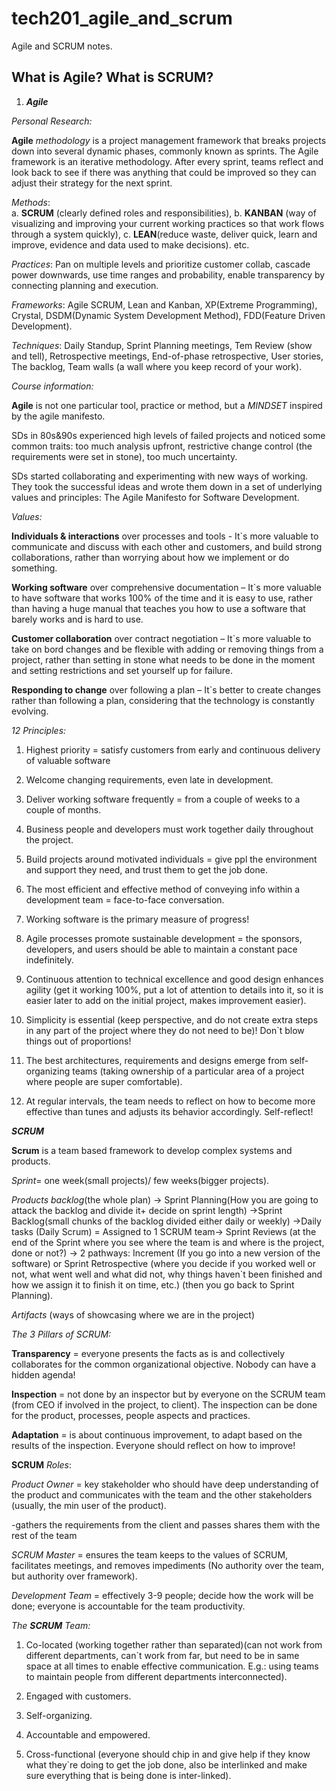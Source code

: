 # tech201_agile_and_scrum
Agile and SCRUM notes.

## What is Agile? What is SCRUM?

 

1. ***Agile***  

 

*Personal Research:* 

**Agile** *methodology* is a project management framework that breaks projects down into several dynamic phases, commonly known as sprints. The Agile framework is an iterative methodology. After every sprint, teams reflect and look back to see if there was anything that could be improved so they can adjust their strategy for the next sprint. 

*Methods*:  
a. **SCRUM** (clearly defined roles and responsibilities), 
b. **KANBAN** (way of visualizing and improving your current working practices so that work flows through a system quickly), 
c. **LEAN**(reduce waste, deliver quick, learn and improve, evidence and data used to make decisions).
etc.

*Practices*: Pan on multiple levels and prioritize customer collab, cascade power downwards, use time ranges and probability, enable transparency by connecting planning and execution. 

*Frameworks*: Agile SCRUM, Lean and Kanban, XP(Extreme Programming), Crystal, DSDM(Dynamic System Development Method), FDD(Feature Driven Development). 

*Techniques*: Daily Standup, Sprint Planning meetings, Tem Review (show and tell), Retrospective meetings, End-of-phase retrospective, User stories, The backlog, Team walls (a wall where you keep record of your work). 

 

 

*Course information:* 

**Agile** is not one particular tool, practice or method, but a *MINDSET* inspired by the agile manifesto.  

SDs in 80s&90s experienced high levels of failed projects and noticed some common traits: too much analysis upfront, restrictive change control (the requirements were set in stone), too much uncertainty. 

SDs started collaborating and experimenting with new ways of working. They took the successful ideas and wrote them down in a set of underlying values and principles: The Agile Manifesto for Software Development.   

 

*Values:*  

**Individuals & interactions** over processes and tools - It`s more valuable to communicate and discuss with each other and customers, and build strong collaborations, rather than worrying about how we implement or do something.  

**Working software** over comprehensive documentation – It`s more valuable to have software that works 100% of the time and it is easy to use, rather than having a huge manual that teaches you how to use a software that barely works and is hard to use. 

**Customer collaboration** over contract negotiation – It`s more valuable to take on bord changes and be flexible with adding or removing things from a project, rather than setting in stone what needs to be done in the moment and setting restrictions and set yourself up for failure.  

**Responding to change** over following a plan – It`s better to create changes rather than following a plan, considering that the technology is constantly evolving. 

 

*12 Principles:*  

1. Highest priority = satisfy customers from early and continuous delivery of valuable software 

2. Welcome changing requirements, even late in development.  

3. Deliver working software frequently = from a couple of weeks to a couple of months. 

4. Business people and developers must work together daily throughout the project.  

5. Build projects around motivated individuals = give ppl the environment and support they need, and trust them to get the job done.  

6. The most efficient and effective method of conveying info within a development team = face-to-face conversation.  

7. Working software is the primary measure of progress! 

8. Agile processes promote sustainable development = the sponsors, developers, and users should be able to maintain a constant pace indefinitely.  

9. Continuous attention to technical excellence and good design enhances agility (get it working 100%, put a lot of attention to details into it, so it is easier later to add on the initial project, makes improvement easier).  

10. Simplicity is essential (keep perspective, and do not create extra steps in any part of the project where they do not need to be)! Don`t blow things out of proportions! 

11. The best architectures, requirements and designs emerge from self-organizing teams (taking ownership of a particular area of a project where people are super comfortable).  

12. At regular intervals, the team needs to reflect on how to become more effective than tunes and adjusts its behavior accordingly. Self-reflect! 

 

 

 

***SCRUM*** 

 

**Scrum** is a team based framework to develop complex systems and products.  

*Sprint*= one week(small projects)/ few weeks(bigger projects).  

*Products backlog*(the whole plan) -> Sprint Planning(How you are going to attack the backlog and divide it+ decide on sprint length) ->Sprint Backlog(small chunks of the backlog divided either daily or weekly) ->Daily tasks (Daily Scrum) = Assigned to 1 SCRUM team-> Sprint Reviews (at the end of the Sprint where you see where the team is and where is the project, done or not?) -> 2 pathways: Increment (If you go into a new version of the software) or Sprint Retrospective (where you decide if you worked well or not, what went well and what did not, why things haven`t been finished and how we assign it to finish it on time, etc.) (then you go back to Sprint Planning). 

*Artifacts*  (ways of showcasing where we are in the project) 

 

*The 3 Pillars of SCRUM:* 

**Transparency** = everyone presents the facts as is and collectively collaborates for the common organizational objective. Nobody can have a hidden agenda! 

**Inspection** = not done by an inspector but by everyone on the SCRUM team (from CEO if involved in the project, to client). The inspection can be done for the product, processes, people aspects and practices.  

**Adaptation** = is about continuous improvement, to adapt based on the results of the inspection. Everyone should reflect on how to improve! 

 

**SCRUM** *Roles*:  

*Product Owner* = key stakeholder who should have deep understanding of the product and communicates with the team and the other stakeholders (usually, the min user of the product).  

-gathers the requirements from the client and passes shares them with the rest of the team 

*SCRUM Master* = ensures the team keeps to the values of SCRUM, facilitates meetings, and removes impediments (No authority over the team, but authority over framework).   

*Development Team* = effectively 3-9 people; decide how the work will be done; everyone is accountable for the team productivity. 

 

 

 *The **SCRUM** Team:*  

1. Co-located (working together rather than separated)(can not work from different departments, can`t work from far, but need to be in same space at all times to enable effective communication. E.g.: using teams to maintain people from different departments interconnected). 

2. Engaged with customers.  

3. Self-organizing. 

4. Accountable and empowered. 

5. Cross-functional (everyone should chip in and give help if they know what they`re doing to get the job done, also be interlinked and make sure everything that is being done is inter-linked). 
